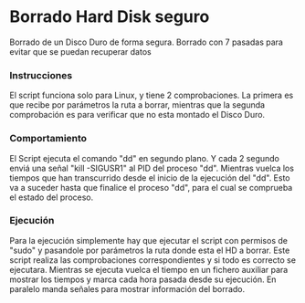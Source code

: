 # Borrado Hard Disk seguro
Borrado de un Disco Duro de forma segura. Borrado con 7 pasadas para evitar que se puedan recuperar datos

### Instrucciones
El script funciona solo para Linux, y tiene 2 comprobaciones. La primera es que recibe por parámetros la ruta a borrar, 
mientras que la segunda comprobación es para verificar que no esta montado el Disco Duro.

### Comportamiento
El Script ejecuta el comando "dd" en segundo plano. Y cada 2 segundo enviá una señal "kill -SIGUSR1" al PID del proceso 
"dd". Mientras vuelca los tiempos que han transcurrido desde el inicio de la ejecución del "dd". Esto va a suceder hasta
 que finalice el proceso "dd", para el cual se comprueba el estado del proceso. 

### Ejecución
Para la ejecución simplemente hay que ejecutar el script con permisos de "sudo" y pasandole por parámetros la ruta 
donde esta el HD a borrar.
Este script realiza las comprobaciones correspondientes y si todo es correcto se ejecutara.
Mientras se ejecuta vuelca el tiempo en un fichero auxiliar para mostrar los tiempos y marca cada hora pasada desde su 
ejecución. En paralelo manda señales para mostrar información del borrado.
